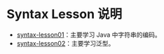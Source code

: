 Syntax Lesson 说明
==================

- [syntax-lesson01](syntax-lesson01)：主要学习 Java 中字符串的编码。
- [syntax-lesson02](syntax-lesson02)：主要学习泛型。